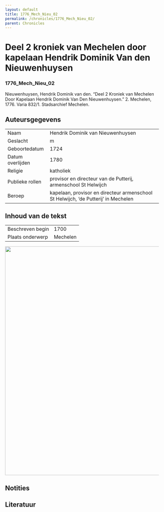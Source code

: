 ```yaml
---
layout: default
title: 1776_Mech_Nieu_02
permalink: /chronicles/1776_Mech_Nieu_02/
parent: Chronicles
--- 
```



# Deel 2 kroniek van Mechelen door kapelaan Hendrik Dominik Van den Nieuwenhuysen 

### 1776_Mech_Nieu_02 

Nieuwenhuysen, Hendrik Dominik van den. “Deel 2 Kroniek van Mechelen Door Kapelaan Hendrik Dominik Van Den Nieuwenhuysen.” 2. Mechelen, 1776. Varia 832/1. Stadsarchief Mechelen. 

## Auteursgegevens 

| | | 
| --------------- | --------------- | 
| Naam | Hendrik Dominik van Nieuwenhuysen | 
| Geslacht | m | 
| Geboortedatum | 1724 | 
| Datum overlijden | 1780 | 
| Religie | katholiek | 
| Publieke rollen | provisor en directeur van de Putterij, armenschool St Helwijch | 
| Beroep | kapelaan, provisor en directeur armenschool St Helwijch, ‘de Putterij’ in Mechelen | 

## Inhoud van de tekst 

| | | 
| --------------- | --------------- | 
| Beschreven begin | 1700 | 
| Plaats onderwerp | Mechelen | 

[<img src="..\..\barplots_chronicles\1776_Mech_Nieu_02.jpg" width="750"/>](..\..\barplots_chronicles\1776_Mech_Nieu_02.jpg) 

## Notities 

## Literatuur 

